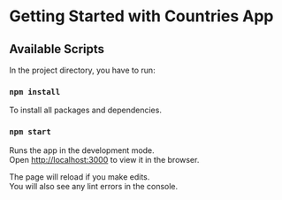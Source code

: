 # Getting Started with Countries App

## Available Scripts

In the project directory, you have to run:

### `npm install`
To install all packages and dependencies.

### `npm start`

Runs the app in the development mode.\
Open [http://localhost:3000](http://localhost:3000) to view it in the browser.

The page will reload if you make edits.\
You will also see any lint errors in the console.
